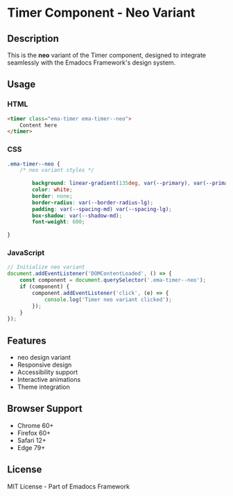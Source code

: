 # Timer Component - Neo Variant

## Description
This is the **neo** variant of the Timer component, designed to integrate seamlessly with the Emadocs Framework's design system.

## Usage

### HTML
```html
<timer class="ema-timer ema-timer--neo">
    Content here
</timer>
```

### CSS
```css
.ema-timer--neo {
    /* neo variant styles */
    
        background: linear-gradient(135deg, var(--primary), var(--primary-dark));
        color: white;
        border: none;
        border-radius: var(--border-radius-lg);
        padding: var(--spacing-md) var(--spacing-lg);
        box-shadow: var(--shadow-md);
        font-weight: 600;
    
}
```

### JavaScript
```javascript
// Initialize neo variant
document.addEventListener('DOMContentLoaded', () => {
    const component = document.querySelector('.ema-timer--neo');
    if (component) {
        component.addEventListener('click', (e) => {
            console.log('Timer neo variant clicked');
        });
    }
});
```

## Features
- neo design variant
- Responsive design
- Accessibility support
- Interactive animations
- Theme integration

## Browser Support
- Chrome 60+
- Firefox 60+
- Safari 12+
- Edge 79+

## License
MIT License - Part of Emadocs Framework
